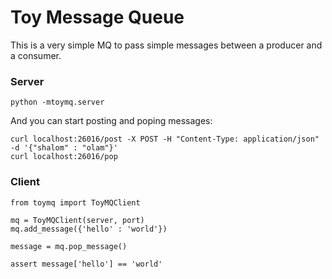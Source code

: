 # Toy Message Queue
This is a very simple MQ to pass simple messages between a producer and a consumer.

### Server
    python -mtoymq.server

And you can start posting and poping messages:

    curl localhost:26016/post -X POST -H "Content-Type: application/json" -d '{"shalom" : "olam"}'
    curl localhost:26016/pop


### Client
    from toymq import ToyMQClient

    mq = ToyMQClient(server, port)
    mq.add_message({'hello' : 'world'})

    message = mq.pop_message()

    assert message['hello'] == 'world'